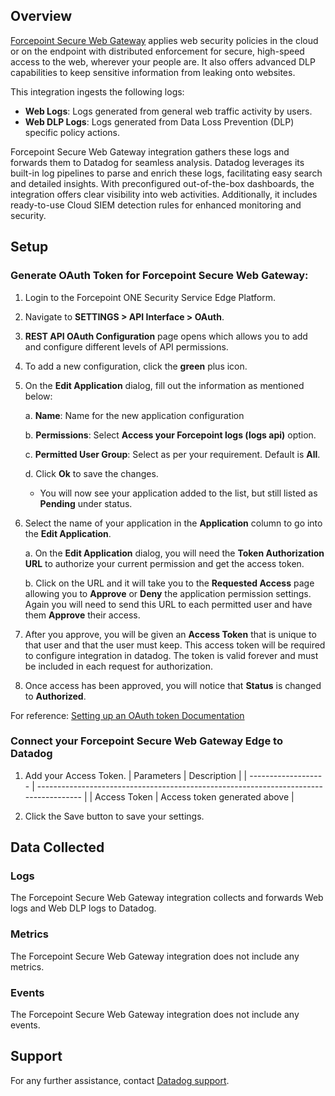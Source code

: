 ## Overview

[Forcepoint Secure Web Gateway][1] applies web security policies in the cloud or on the endpoint with distributed enforcement for secure, high-speed access to the web, wherever your people are. It also offers advanced DLP capabilities to keep sensitive information from leaking onto websites.



This integration ingests the following logs:

- **Web Logs**: Logs generated from general web traffic activity by users.
- **Web DLP Logs**: Logs generated from Data Loss Prevention (DLP) specific policy actions.


Forcepoint Secure Web Gateway integration gathers these logs and forwards them to Datadog for seamless analysis. Datadog leverages its built-in log pipelines to parse and enrich these logs, facilitating easy search and detailed insights. With preconfigured out-of-the-box dashboards, the integration offers clear visibility into web activities. Additionally, it includes ready-to-use Cloud SIEM detection rules for enhanced monitoring and security.


## Setup

### Generate OAuth Token for Forcepoint Secure Web Gateway:
1. Login to the Forcepoint ONE Security Service Edge Platform.
2. Navigate to **SETTINGS > API Interface > OAuth**.
3. **REST API OAuth Configuration** page opens which allows you to add and configure different levels of API permissions.
4. To add a new configuration, click the **green** plus icon.
5. On the **Edit Application** dialog, fill out the information as mentioned below:

    a. **Name**: Name for the new application configuration

    b. **Permissions**: Select **Access your Forcepoint logs (logs api)** option.

    c. **Permitted User Group**: Select as per your requirement. Default is **All**.

    d. Click **Ok** to save the changes.
    - You will now see your application added to the list, but still listed as **Pending** under status.
6. Select the name of your application in the **Application** column to  go into the **Edit Application**.

    a. On the **Edit Application** dialog, you will need the **Token Authorization URL** to authorize your current permission and get the access token.

    b. Click on the URL and it will take you to the **Requested Access** page allowing you to **Approve** or **Deny** the application permission settings. Again you will need to send this URL to each permitted user and have them **Approve** their access.
7. After you approve, you will be given an **Access Token** that is unique to that user  and that the user must keep. This access token will be required to configure integration in datadog. The token is valid forever and must be included in each request for authorization.
8. Once access has been approved, you will notice that **Status** is changed to **Authorized**.


For reference: [Setting up an OAuth token Documentation][2]

### Connect your Forcepoint Secure Web Gateway Edge to Datadog

1. Add your Access Token.
   | Parameters          | Description                                                                           |
   | ------------------- | ------------------------------------------------------------------------------------- |
   | Access Token       | Access token generated above                      |

2. Click the Save button to save your settings.

## Data Collected

### Logs

The Forcepoint Secure Web Gateway integration collects and forwards Web logs and Web DLP logs to Datadog. 

### Metrics

The Forcepoint Secure Web Gateway integration does not include any metrics.

### Events

The Forcepoint Secure Web Gateway integration does not include any events.

## Support

For any further assistance, contact [Datadog support][3].

[1]: https://www.forcepoint.com/product/secure-web-gateway-swg
[2]:https://help.forcepoint.com/fpone/sse_admin/prod/oxy_ex-1/deployment_guide/guid-18f77855-8dc9-436a-9fba-179f06a81066.html
[3]: https://docs.datadoghq.com/help/
